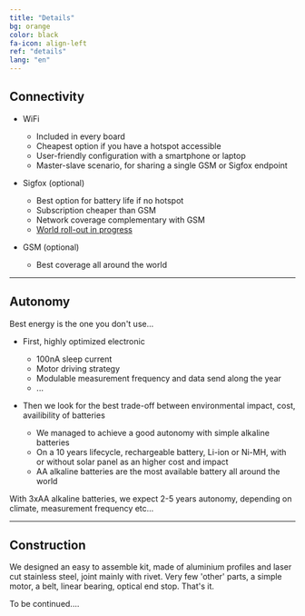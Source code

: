 ```yaml
---
title: "Details"
bg: orange
color: black
fa-icon: align-left
ref: "details"
lang: "en"
---
```



## Connectivity

- WiFi
  * Included in every board
  * Cheapest option if you have a hotspot accessible
  * User-friendly configuration with a smartphone or laptop
  * Master-slave scenario, for sharing a single GSM or Sigfox endpoint

- Sigfox (optional)
  * Best option for battery life if no hotspot
  * Subscription cheaper than GSM
  * Network coverage complementary with GSM
  * [World roll-out in progress](https://www.sigfox.com/en/coverage)

- GSM (optional)
  * Best coverage all around the world

-------------------------
  
## Autonomy

Best energy is the one you don't use...

- First, highly optimized electronic
  * 100nA sleep current
  * Motor driving strategy
  * Modulable measurement frequency and data send along the year
  * ...

- Then we look for the best trade-off between environmental impact, cost, availibility of batteries
  * We managed to achieve a good autonomy with simple alkaline batteries
  * On a 10 years lifecycle, rechargeable battery, Li-ion or Ni-MH, with or without solar panel as an higher cost and impact
  * AA alkaline batteries are the most available battery all around the world

With 3xAA alkaline batteries, we expect 2-5 years autonomy, depending on climate, measurement frequency etc...

-------------------------

## Construction

We designed an easy to assemble kit, made of aluminium profiles and laser cut stainless steel, joint mainly with rivet.
Very few 'other' parts, a simple motor, a belt, linear bearing, optical end stop. That's it.



To be continued....
